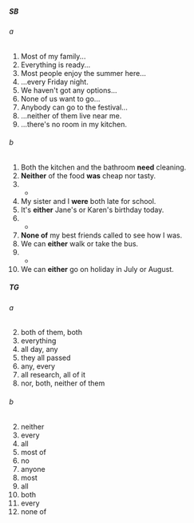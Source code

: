 ##### SB
###### a
1. Most of my family...
2. Everything is ready... 
3. Most people enjoy the summer here...
4. ...every Friday night.
5. We haven't got any options...
6. None of us want to go...
7. Anybody can go to the festival...
8. ...neither of them live near me.
9. ...there's no room in my kitchen.

###### b
1. Both the kitchen and the bathroom **need** cleaning.
2. **Neither** of the food **was** cheap nor tasty.
3. + 
4. My sister and I **were** both late for school.
5. It's **either** Jane's or Karen's birthday today.
6. +
7. **None of** my best friends called to see how I was.
8. We can **either** walk or take the bus.
9. +
10. We can **either** go on holiday in July or August.

##### TG
###### a
2. both of them, both
3. everything
4. all day, any
5. they all passed
6. any, every
7. all research, all of it
8. nor, both, neither of them

###### b
2. neither
3. every
4. all
5. most of
6. no 
7. anyone
8. most
9. all
10. both
11. every
12. none of


